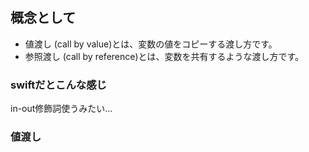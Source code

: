 ## 概念として

- 値渡し (call by value)とは、変数の値をコピーする渡し方です。
- 参照渡し (call by reference)とは、変数を共有するような渡し方です。

### swiftだとこんな感じ

in-out修飾詞使うみたい…

### 値渡し

